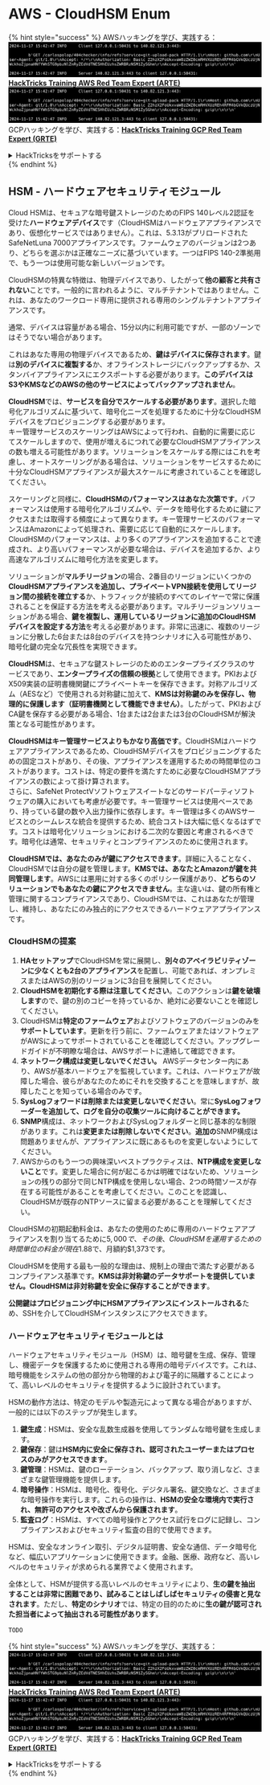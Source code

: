 # AWS - CloudHSM Enum

{% hint style="success" %}
AWSハッキングを学び、実践する：<img src="../../../.gitbook/assets/image (1).png" alt="" data-size="line">[**HackTricks Training AWS Red Team Expert (ARTE)**](https://training.hacktricks.xyz/courses/arte)<img src="../../../.gitbook/assets/image (1).png" alt="" data-size="line">\
GCPハッキングを学び、実践する：<img src="../../../.gitbook/assets/image (2).png" alt="" data-size="line">[**HackTricks Training GCP Red Team Expert (GRTE)**<img src="../../../.gitbook/assets/image (2).png" alt="" data-size="line">](https://training.hacktricks.xyz/courses/grte)

<details>

<summary>HackTricksをサポートする</summary>

* [**サブスクリプションプラン**](https://github.com/sponsors/carlospolop)を確認してください！
* **💬 [**Discordグループ**](https://discord.gg/hRep4RUj7f)または[**Telegramグループ**](https://t.me/peass)に参加するか、**Twitter** 🐦 [**@hacktricks\_live**](https://twitter.com/hacktricks\_live)**をフォローしてください。**
* **ハッキングのトリックを共有するには、[**HackTricks**](https://github.com/carlospolop/hacktricks)および[**HackTricks Cloud**](https://github.com/carlospolop/hacktricks-cloud)のGitHubリポジトリにPRを提出してください。**

</details>
{% endhint %}

## HSM - ハードウェアセキュリティモジュール

Cloud HSMは、セキュアな暗号鍵ストレージのためのFIPS 140レベル2認証を受けた**ハードウェアデバイス**です（CloudHSMはハードウェアアプライアンスであり、仮想化サービスではありません）。これは、5.3.13がプリロードされたSafeNetLuna 7000アプライアンスです。ファームウェアのバージョンは2つあり、どちらを選ぶかは正確なニーズに基づいています。一つはFIPS 140-2準拠用で、もう一つは使用可能な新しいバージョンです。

CloudHSMの特異な特徴は、物理デバイスであり、したがって**他の顧客と共有されない**ことです。一般的に言われるように、マルチテナントではありません。これは、あなたのワークロード専用に提供される専用のシングルテナントアプライアンスです。

通常、デバイスは容量がある場合、15分以内に利用可能ですが、一部のゾーンではそうでない場合があります。

これはあなた専用の物理デバイスであるため、**鍵はデバイスに保存されます**。鍵は**別のデバイスに複製する**か、オフラインストレージにバックアップするか、スタンバイアプライアンスにエクスポートする必要があります。**このデバイスはS3やKMSなどのAWSの他のサービスによってバックアップされません**。

**CloudHSM**では、**サービスを自分でスケールする必要があります**。選択した暗号化アルゴリズムに基づいて、暗号化ニーズを処理するために十分なCloudHSMデバイスをプロビジョニングする必要があります。\
キー管理サービスのスケーリングはAWSによって行われ、自動的に需要に応じてスケールしますので、使用が増えるにつれて必要なCloudHSMアプライアンスの数も増える可能性があります。ソリューションをスケールする際にはこれを考慮し、オートスケーリングがある場合は、ソリューションをサービスするために十分なCloudHSMアプライアンスが最大スケールに考慮されていることを確認してください。

スケーリングと同様に、**CloudHSMのパフォーマンスはあなた次第です**。パフォーマンスは使用する暗号化アルゴリズムや、データを暗号化するために鍵にアクセスまたは取得する頻度によって異なります。キー管理サービスのパフォーマンスはAmazonによって処理され、需要に応じて自動的にスケールします。CloudHSMのパフォーマンスは、より多くのアプライアンスを追加することで達成され、より高いパフォーマンスが必要な場合は、デバイスを追加するか、より高速なアルゴリズムに暗号化方法を変更します。

ソリューションが**マルチリージョン**の場合、2番目のリージョンにいくつかの**CloudHSMアプライアンスを追加し、プライベートVPN接続を使用してリージョン間の接続を確立する**か、トラフィックが接続のすべてのレイヤーで常に保護されることを保証する方法を考える必要があります。マルチリージョンソリューションがある場合、**鍵を複製し、運用しているリージョンに追加のCloudHSMデバイスを設定する方法**を考える必要があります。非常に迅速に、複数のリージョンに分散した6台または8台のデバイスを持つシナリオに入る可能性があり、暗号化鍵の完全な冗長性を実現できます。

**CloudHSM**は、セキュアな鍵ストレージのためのエンタープライズクラスのサービスであり、**エンタープライズの信頼の根拠**として使用できます。PKIおよびX509実装の証明書機関鍵にプライベートキーを保存できます。対称アルゴリズム（AESなど）で使用される対称鍵に加えて、**KMSは対称鍵のみを保存し、物理的に保護します（証明書機関として機能できません）**。したがって、PKIおよびCA鍵を保存する必要がある場合、1台または2台または3台のCloudHSMが解決策となる可能性があります。

**CloudHSMはキー管理サービスよりもかなり高価です**。CloudHSMはハードウェアアプライアンスであるため、CloudHSMデバイスをプロビジョニングするための固定コストがあり、その後、アプライアンスを運用するための時間単位のコストがあります。コストは、特定の要件を満たすために必要なCloudHSMアプライアンスの数によって掛け算されます。\
さらに、SafeNet ProtectVソフトウェアスイートなどのサードパーティソフトウェアの購入においても考慮が必要です。キー管理サービスは使用ベースであり、持っている鍵の数や入出力操作に依存します。キー管理は多くのAWSサービスとのシームレスな統合を提供するため、統合コストは大幅に低くなるはずです。コストは暗号化ソリューションにおける二次的な要因と考慮されるべきです。暗号化は通常、セキュリティとコンプライアンスのために使用されます。

**CloudHSMでは、あなたのみが鍵にアクセスできます**。詳細に入ることなく、CloudHSMでは自分の鍵を管理します。**KMSでは、あなたとAmazonが鍵を共同管理します**。AWSには悪用に対する多くのポリシー保護があり、**どちらのソリューションでもあなたの鍵にアクセスできません**。主な違いは、鍵の所有権と管理に関するコンプライアンスであり、CloudHSMでは、これはあなたが管理し、維持し、あなたにのみ独占的にアクセスできるハードウェアアプライアンスです。

### CloudHSMの提案

1. **HAセットアップ**でCloudHSMを常に展開し、**別々のアベイラビリティゾーンに少なくとも2台のアプライアンス**を配置し、可能であれば、オンプレミスまたはAWSの別のリージョンに3台目を展開してください。
2. **CloudHSMを初期化する際は注意してください**。このアクションは**鍵を破壊します**ので、鍵の別のコピーを持っているか、絶対に必要ないことを確認してください。
3. CloudHSMは**特定のファームウェア**およびソフトウェアのバージョンのみを**サポートしています**。更新を行う前に、ファームウェアまたはソフトウェアがAWSによってサポートされていることを確認してください。アップグレードガイドが不明瞭な場合は、AWSサポートに連絡して確認できます。
4. **ネットワーク構成は変更しないでください。** AWSデータセンター内にあり、AWSが基本ハードウェアを監視しています。これは、ハードウェアが故障した場合、彼らがあなたのためにそれを交換することを意味しますが、故障したことを知っている場合のみです。
5. **SysLogフォワードは削除または変更しないでください**。常に**SysLogフォワーダーを追加して、ログを自分の収集ツールに向けることができます。**
6. **SNMP**構成は、ネットワークおよびSysLogフォルダーと同じ基本的な制限があります。これは**変更または削除しないでください**。**追加の**SNMP構成は問題ありませんが、アプライアンスに既にあるものを変更しないようにしてください。
7. AWSからのもう一つの興味深いベストプラクティスは、**NTP構成を変更しないこと**です。変更した場合に何が起こるかは明確ではないため、ソリューションの残りの部分で同じNTP構成を使用しない場合、2つの時間ソースが存在する可能性があることを考慮してください。このことを認識し、CloudHSMが既存のNTPソースに留まる必要があることを理解してください。

CloudHSMの初期起動料金は、あなたの使用のために専用のハードウェアアプライアンスを割り当てるために$5,000で、その後、CloudHSMを運用するための時間単位の料金が現在$1.88で、月額約$1,373です。

CloudHSMを使用する最も一般的な理由は、規制上の理由で満たす必要があるコンプライアンス基準です。**KMSは非対称鍵のデータサポートを提供していません。CloudHSMは非対称鍵を安全に保存することができます**。

**公開鍵はプロビジョニング中にHSMアプライアンスにインストールされる**ため、SSHを介してCloudHSMインスタンスにアクセスできます。

### ハードウェアセキュリティモジュールとは

ハードウェアセキュリティモジュール（HSM）は、暗号鍵を生成、保存、管理し、機密データを保護するために使用される専用の暗号デバイスです。これは、暗号機能をシステムの他の部分から物理的および電子的に隔離することによって、高いレベルのセキュリティを提供するように設計されています。

HSMの動作方法は、特定のモデルや製造元によって異なる場合がありますが、一般的には以下のステップが発生します。

1. **鍵生成**：HSMは、安全な乱数生成器を使用してランダムな暗号鍵を生成します。
2. **鍵保存**：鍵は**HSM内に安全に保存され、認可されたユーザーまたはプロセスのみがアクセスできます**。
3. **鍵管理**：HSMは、鍵のローテーション、バックアップ、取り消しなど、さまざまな鍵管理機能を提供します。
4. **暗号操作**：HSMは、暗号化、復号化、デジタル署名、鍵交換など、さまざまな暗号操作を実行します。これらの操作は、**HSMの安全な環境内で実行され、無許可のアクセスや改ざんから保護されます**。
5. **監査ログ**：HSMは、すべての暗号操作とアクセス試行をログに記録し、コンプライアンスおよびセキュリティ監査の目的で使用できます。

HSMは、安全なオンライン取引、デジタル証明書、安全な通信、データ暗号化など、幅広いアプリケーションに使用できます。金融、医療、政府など、高いレベルのセキュリティが求められる業界でよく使用されます。

全体として、HSMが提供する高いレベルのセキュリティにより、**生の鍵を抽出することは非常に困難であり、試みることはしばしばセキュリティの侵害と見なされます**。ただし、**特定のシナリオ**では、特定の目的のために**生の鍵が認可された担当者によって抽出される可能性があります**。
```
TODO
```
{% hint style="success" %}
AWSハッキングを学び、実践する：<img src="../../../.gitbook/assets/image (1).png" alt="" data-size="line">[**HackTricks Training AWS Red Team Expert (ARTE)**](https://training.hacktricks.xyz/courses/arte)<img src="../../../.gitbook/assets/image (1).png" alt="" data-size="line">\
GCPハッキングを学び、実践する：<img src="../../../.gitbook/assets/image (2).png" alt="" data-size="line">[**HackTricks Training GCP Red Team Expert (GRTE)**<img src="../../../.gitbook/assets/image (2).png" alt="" data-size="line">](https://training.hacktricks.xyz/courses/grte)

<details>

<summary>HackTricksをサポートする</summary>

* [**サブスクリプションプラン**](https://github.com/sponsors/carlospolop)を確認してください！
* **💬 [**Discordグループ**](https://discord.gg/hRep4RUj7f)または[**テレグラムグループ**](https://t.me/peass)に参加するか、**Twitter** 🐦 [**@hacktricks\_live**](https://twitter.com/hacktricks\_live)**をフォローしてください。**
* **ハッキングのトリックを共有するには、[**HackTricks**](https://github.com/carlospolop/hacktricks)と[**HackTricks Cloud**](https://github.com/carlospolop/hacktricks-cloud)のGitHubリポジトリにPRを送信してください。**

</details>
{% endhint %}
